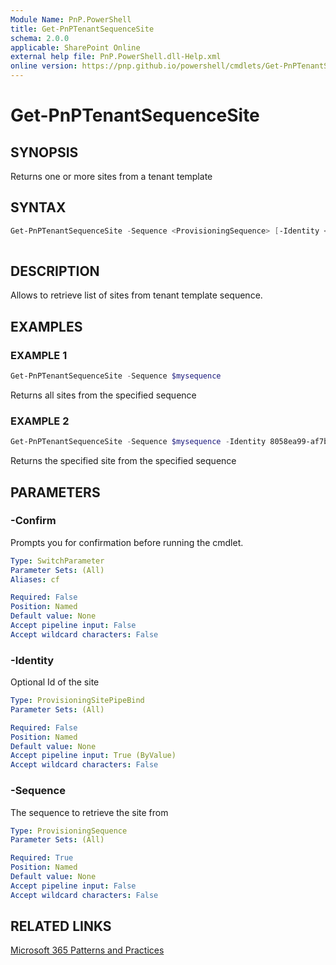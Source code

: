 ```yaml
---
Module Name: PnP.PowerShell
title: Get-PnPTenantSequenceSite
schema: 2.0.0
applicable: SharePoint Online
external help file: PnP.PowerShell.dll-Help.xml
online version: https://pnp.github.io/powershell/cmdlets/Get-PnPTenantSequenceSite.html
---
```

 
# Get-PnPTenantSequenceSite

## SYNOPSIS
Returns one or more sites from a tenant template

## SYNTAX

```powershell
Get-PnPTenantSequenceSite -Sequence <ProvisioningSequence> [-Identity <ProvisioningSitePipeBind>] 
  
```

## DESCRIPTION

Allows to retrieve list of sites from tenant template sequence.

## EXAMPLES

### EXAMPLE 1
```powershell
Get-PnPTenantSequenceSite -Sequence $mysequence
```

Returns all sites from the specified sequence

### EXAMPLE 2
```powershell
Get-PnPTenantSequenceSite -Sequence $mysequence -Identity 8058ea99-af7b-4bb7-b12a-78f93398041e
```

Returns the specified site from the specified sequence

## PARAMETERS

### -Confirm
Prompts you for confirmation before running the cmdlet.

```yaml
Type: SwitchParameter
Parameter Sets: (All)
Aliases: cf

Required: False
Position: Named
Default value: None
Accept pipeline input: False
Accept wildcard characters: False
```

### -Identity
Optional Id of the site

```yaml
Type: ProvisioningSitePipeBind
Parameter Sets: (All)

Required: False
Position: Named
Default value: None
Accept pipeline input: True (ByValue)
Accept wildcard characters: False
```

### -Sequence
The sequence to retrieve the site from

```yaml
Type: ProvisioningSequence
Parameter Sets: (All)

Required: True
Position: Named
Default value: None
Accept pipeline input: False
Accept wildcard characters: False
```

## RELATED LINKS

[Microsoft 365 Patterns and Practices](https://aka.ms/m365pnp)

